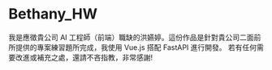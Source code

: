 # Bethany_HW
我是應徵貴公司 AI 工程師（前端）職缺的洪嬿婷。這份作品是針對貴公司二面前所提供的專案練習題所完成，我使用 Vue.js 搭配 FastAPI 進行開發。 若有任何需要改進或補充之處，還請不吝指教，非常感謝!
